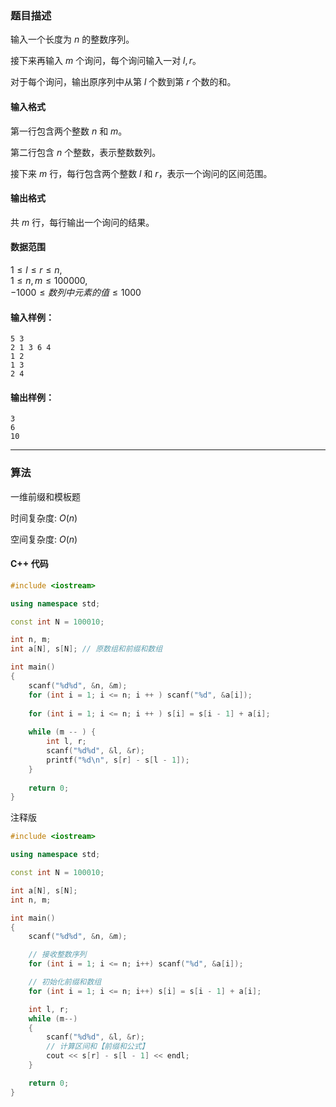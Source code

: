 ### 题目描述
输入一个长度为 $n$ 的整数序列。

接下来再输入 $m$ 个询问，每个询问输入一对 $l, r$。

对于每个询问，输出原序列中从第 $l$ 个数到第 $r$ 个数的和。

#### 输入格式

第一行包含两个整数 $n$ 和 $m$。

第二行包含 $n$ 个整数，表示整数数列。

接下来 $m$ 行，每行包含两个整数 $l$ 和 $r$，表示一个询问的区间范围。

#### 输出格式

共 $m$ 行，每行输出一个询问的结果。

#### 数据范围

$1 \le l \le r \le n$,  
$1 \le n,m \le 100000$,  
$-1000 \le 数列中元素的值 \le 1000$

#### 输入样例：

    5 3
    2 1 3 6 4
    1 2
    1 3
    2 4


#### 输出样例：

    3
    6
    10

---
### 算法

一维前缀和模板题

时间复杂度: $O(n)$

空间复杂度: $O(n)$
#### C++ 代码
```cpp
#include <iostream>

using namespace std;

const int N = 100010;

int n, m;
int a[N], s[N]; // 原数组和前缀和数组

int main()
{
    scanf("%d%d", &n, &m);
    for (int i = 1; i <= n; i ++ ) scanf("%d", &a[i]);
    
    for (int i = 1; i <= n; i ++ ) s[i] = s[i - 1] + a[i];
    
    while (m -- ) {
        int l, r;
        scanf("%d%d", &l, &r);
        printf("%d\n", s[r] - s[l - 1]);
    }
    
    return 0;
}
```
注释版
```cpp
#include <iostream>

using namespace std;

const int N = 100010;

int a[N], s[N];
int n, m;

int main()
{
    scanf("%d%d", &n, &m);

    // 接收整数序列
    for (int i = 1; i <= n; i++) scanf("%d", &a[i]);

    // 初始化前缀和数组
    for (int i = 1; i <= n; i++) s[i] = s[i - 1] + a[i];

    int l, r;
    while (m--)
    {
        scanf("%d%d", &l, &r);
        // 计算区间和【前缀和公式】
        cout << s[r] - s[l - 1] << endl;
    }

    return 0;
}
```